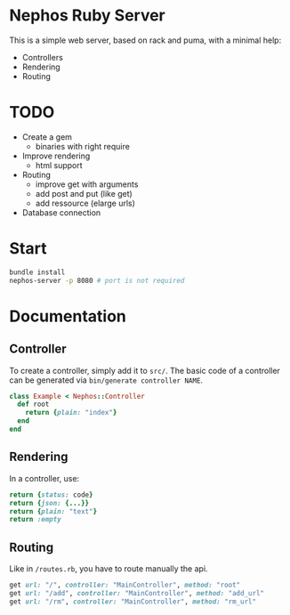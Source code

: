 # Nephos Ruby Server

This is a simple web server, based on rack and puma, with a minimal help:

- Controllers
- Rendering
- Routing


# TODO

- Create a gem
  - binaries with right require
- Improve rendering
  - html support
- Routing
  - improve get with arguments
  - add post and put (like get)
  - add ressource (elarge urls)
- Database connection


# Start

```sh
bundle install
nephos-server -p 8080 # port is not required
```


# Documentation

## Controller

To create a controller, simply add it to ``src/``.
The basic code of a controller can be generated via ``bin/generate controller NAME``.

```ruby
class Example < Nephos::Controller
  def root
    return {plain: "index"}
  end
end
```

## Rendering

In a controller, use:

```ruby
return {status: code}
return {json: {...}}
return {plain: "text"}
return :empty
```

## Routing

Like in ``/routes.rb``, you have to route manually the api.

```ruby
get url: "/", controller: "MainController", method: "root"
get url: "/add", controller: "MainController", method: "add_url"
get url: "/rm", controller: "MainController", method: "rm_url"
```
